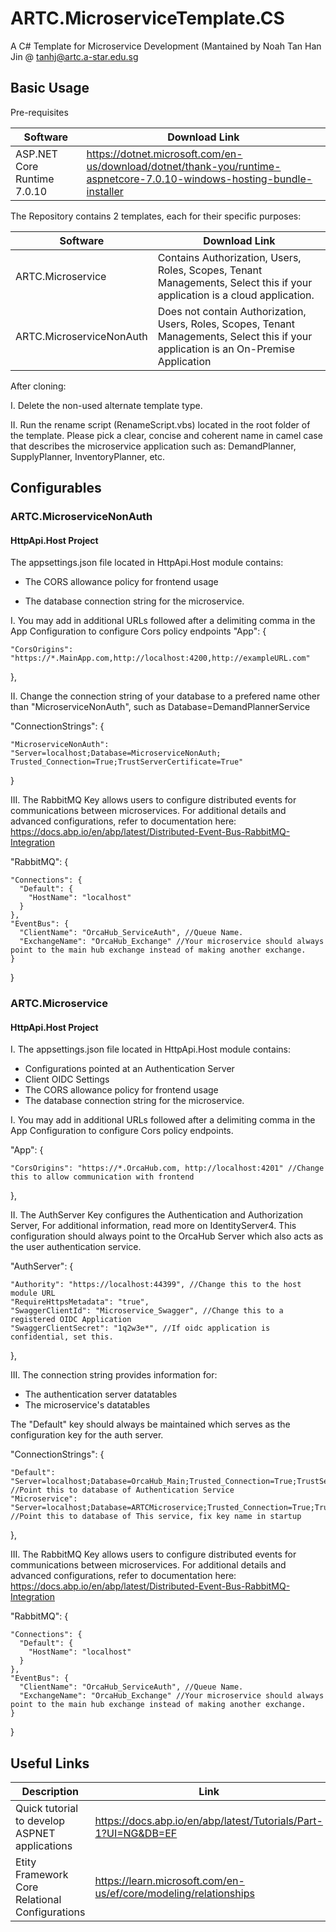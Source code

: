 # ARTC.MicroserviceTemplate.CS
A C# Template for Microservice Development (Mantained by Noah Tan Han Jin @ tanhj@artc.a-star.edu.sg 

## Basic Usage

Pre-requisites

Software  | Download Link
------------- | -------------
ASP.NET Core Runtime 7.0.10 | https://dotnet.microsoft.com/en-us/download/dotnet/thank-you/runtime-aspnetcore-7.0.10-windows-hosting-bundle-installer


The Repository contains 2 templates, each for their specific purposes:

Software  | Download Link
------------- | -------------
ARTC.Microservice | Contains Authorization, Users, Roles, Scopes, Tenant Managements, Select this if your application is a cloud application.
ARTC.MicroserviceNonAuth | Does not contain Authorization, Users, Roles, Scopes, Tenant Managements, Select this if your application is an On-Premise Application

After cloning:

I. Delete the non-used alternate template type.

II. Run the rename script (RenameScript.vbs) located in the root folder of the template. 
Please pick a clear, concise and coherent name in camel case that describes the microservice application such as:
DemandPlanner, SupplyPlanner, InventoryPlanner, etc.

##
## Configurables

### ARTC.MicroserviceNonAuth

#### HttpApi.Host Project
 

The appsettings.json file located in HttpApi.Host module contains:
- The CORS allowance policy for frontend usage

- The database connection string for the microservice.



I. You may add in additional URLs followed after a delimiting comma in the App Configuration
to configure Cors policy endpoints
  "App": 
  {

    "CorsOrigins": "https://*.MainApp.com,http://localhost:4200,http://exampleURL.com" 
    
}, 


II. Change the connection string of your database to a prefered name other than "MicroserviceNonAuth", such as Database=DemandPlannerService 

  "ConnectionStrings": {

    "MicroserviceNonAuth": 
    "Server=localhost;Database=MicroserviceNonAuth;       
    Trusted_Connection=True;TrustServerCertificate=True"
  }

III. The RabbitMQ Key allows users to configure distributed events for communications between microservices. For additional details and advanced configurations, refer to documentation here: https://docs.abp.io/en/abp/latest/Distributed-Event-Bus-RabbitMQ-Integration

"RabbitMQ": {

    "Connections": {
      "Default": {
        "HostName": "localhost"
      }
    },
    "EventBus": {
      "ClientName": "OrcaHub_ServiceAuth", //Queue Name.
      "ExchangeName": "OrcaHub_Exchange" //Your microservice should always point to the main hub exchange instead of making another exchange.
    }
  }

### ARTC.Microservice 

#### HttpApi.Host Project
 

I. The appsettings.json file located in HttpApi.Host module contains:
- Configurations pointed at an Authentication Server
- Client OIDC Settings
- The CORS allowance policy for frontend usage
- The database connection string for the microservice.

I. You may add in additional URLs followed after a delimiting comma in the App Configuration
to configure Cors policy endpoints.

  "App": {

    "CorsOrigins": "https://*.OrcaHub.com, http://localhost:4201" //Change this to allow communication with frontend 
  },
  
II. The AuthServer Key configures the Authentication and Authorization Server, For additional information, read more on IdentityServer4.
This configuration should always point to the OrcaHub Server which also acts as the user authentication service.

  "AuthServer": {

    "Authority": "https://localhost:44399", //Change this to the host module URL
    "RequireHttpsMetadata": "true",
    "SwaggerClientId": "Microservice_Swagger", //Change this to a registered OIDC Application
    "SwaggerClientSecret": "1q2w3e*", //If oidc application is confidential, set this.
  },


III. The connection string provides information for:

- The authentication server datatables
- The microservice's datatables

The "Default" key should always be maintained which serves as the configuration key for the auth server. 

"ConnectionStrings": {

    "Default": "Server=localhost;Database=OrcaHub_Main;Trusted_Connection=True;TrustServerCertificate=True", //Point this to database of Authentication Service
    "Microservice": "Server=localhost;Database=ARTCMicroservice;Trusted_Connection=True;TrustServerCertificate=True" //Point this to database of This service, fix key name in startup
  },


III. The RabbitMQ Key allows users to configure distributed events for communications between microservices. For additional details and advanced configurations, refer to documentation here: https://docs.abp.io/en/abp/latest/Distributed-Event-Bus-RabbitMQ-Integration

"RabbitMQ": {

    "Connections": {
      "Default": {
        "HostName": "localhost"
      }
    },
    "EventBus": {
      "ClientName": "OrcaHub_ServiceAuth", //Queue Name.
      "ExchangeName": "OrcaHub_Exchange" //Your microservice should always point to the main hub exchange instead of making another exchange.
    }
  }


## Useful Links

Description  | Link
------------- | -------------
Quick tutorial to develop ASPNET applications | https://docs.abp.io/en/abp/latest/Tutorials/Part-1?UI=NG&DB=EF
Etity Framework Core Relational Configurations | https://learn.microsoft.com/en-us/ef/core/modeling/relationships